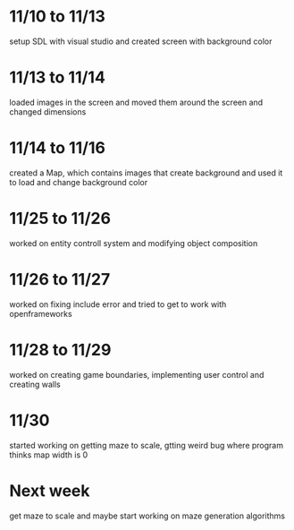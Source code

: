 

# 11/10 to 11/13
setup SDL with visual studio and created screen with background color

# 11/13 to 11/14
loaded images in the screen and moved them around the screen and changed dimensions

# 11/14 to 11/16
created a Map, which contains images that create background and used it to load and change background color

# 11/25 to 11/26
worked on entity controll system and modifying object composition

# 11/26 to 11/27
worked on fixing include error and tried to get to work with openframeworks

# 11/28 to 11/29
worked on creating game boundaries, implementing user control and creating walls

# 11/30
started working on getting maze to scale, gtting weird bug where program thinks map width is 0

# Next week
get maze to scale and maybe start working on maze generation algorithms
